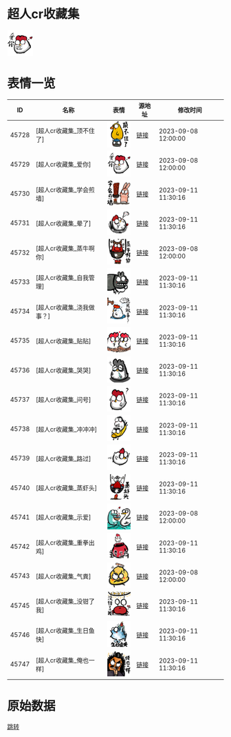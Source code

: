 # 超人cr收藏集

<img src="./cover.png" height="60" alt="cover" />

# 表情一览

|ID|名称|表情|源地址|修改时间|
|----|----|----|----|----|
|45728|[超人cr收藏集_顶不住了]|<img src="./pic/045728_%5B超人cr收藏集_顶不住了%5D.png" height="60" alt="顶不住了"/>|[链接](https://i0.hdslb.com/bfs/garb/item/346825d08e7cdeb54310fd741486941417c2ec73.png)|2023-09-08 12:00:00|
|45729|[超人cr收藏集_爱你]|<img src="./pic/045729_%5B超人cr收藏集_爱你%5D.png" height="60" alt="爱你"/>|[链接](https://i0.hdslb.com/bfs/garb/item/133db0738fd1497d66603ac83e59a86405b52349.png)|2023-09-08 12:00:00|
|45730|[超人cr收藏集_学会煎墙]|<img src="./pic/045730_%5B超人cr收藏集_学会煎墙%5D.png" height="60" alt="学会煎墙"/>|[链接](https://i0.hdslb.com/bfs/garb/item/6d49a0503a0ec1c815df60f1f73ad706fea3edb3.png)|2023-09-11 11:30:16|
|45731|[超人cr收藏集_晕了]|<img src="./pic/045731_%5B超人cr收藏集_晕了%5D.png" height="60" alt="晕了"/>|[链接](https://i0.hdslb.com/bfs/garb/item/ed6c1e486a54072af4bf3168e97b32ad5675c5e3.png)|2023-09-11 11:30:16|
|45732|[超人cr收藏集_蒸牛啊你]|<img src="./pic/045732_%5B超人cr收藏集_蒸牛啊你%5D.png" height="60" alt="蒸牛啊你"/>|[链接](https://i0.hdslb.com/bfs/garb/item/fb8a3f5a0ba12fb8c21a523971eebb38c1fe02dc.png)|2023-09-08 12:00:00|
|45733|[超人cr收藏集_自我管理]|<img src="./pic/045733_%5B超人cr收藏集_自我管理%5D.png" height="60" alt="自我管理"/>|[链接](https://i0.hdslb.com/bfs/garb/item/f2c33ab539c66e75de6cce8fc8062db5294c50a2.png)|2023-09-11 11:30:16|
|45734|[超人cr收藏集_浇我做事？]|<img src="./pic/045734_%5B超人cr收藏集_浇我做事？%5D.png" height="60" alt="浇我做事？"/>|[链接](https://i0.hdslb.com/bfs/garb/item/2d35f6c2bcdbe39ea34de8ef30ed2b739566e386.png)|2023-09-11 11:30:16|
|45735|[超人cr收藏集_贴贴]|<img src="./pic/045735_%5B超人cr收藏集_贴贴%5D.png" height="60" alt="贴贴"/>|[链接](https://i0.hdslb.com/bfs/garb/item/e994d0abeeee5c713a56cdc023443c8fefa33cea.png)|2023-09-11 11:30:16|
|45736|[超人cr收藏集_哭哭]|<img src="./pic/045736_%5B超人cr收藏集_哭哭%5D.png" height="60" alt="哭哭"/>|[链接](https://i0.hdslb.com/bfs/garb/item/90308d48c7280adcac38325a00e3f6307f66262b.png)|2023-09-11 11:30:16|
|45737|[超人cr收藏集_问号]|<img src="./pic/045737_%5B超人cr收藏集_问号%5D.png" height="60" alt="问号"/>|[链接](https://i0.hdslb.com/bfs/garb/item/bdd5d7aa97cd1c053f08ab5f40fe6a658d943e13.png)|2023-09-11 11:30:16|
|45738|[超人cr收藏集_冲冲冲]|<img src="./pic/045738_%5B超人cr收藏集_冲冲冲%5D.png" height="60" alt="冲冲冲"/>|[链接](https://i0.hdslb.com/bfs/garb/item/f179dc6926d2b82a39e7c7aed615babb1ef2eeac.png)|2023-09-11 11:30:16|
|45739|[超人cr收藏集_路过]|<img src="./pic/045739_%5B超人cr收藏集_路过%5D.png" height="60" alt="路过"/>|[链接](https://i0.hdslb.com/bfs/garb/item/8ea4869bafcaef46b029c64db3596093526d2a17.png)|2023-09-11 11:30:16|
|45740|[超人cr收藏集_蒸虾头]|<img src="./pic/045740_%5B超人cr收藏集_蒸虾头%5D.png" height="60" alt="蒸虾头"/>|[链接](https://i0.hdslb.com/bfs/garb/item/eb307ee8adf7fedc4c0850051deca863cc048b84.png)|2023-09-11 11:30:16|
|45741|[超人cr收藏集_示爱]|<img src="./pic/045741_%5B超人cr收藏集_示爱%5D.png" height="60" alt="示爱"/>|[链接](https://i0.hdslb.com/bfs/garb/item/abbe769ea3a1d9bd844d52306287999fdf583eb1.png)|2023-09-08 12:00:00|
|45742|[超人cr收藏集_重拳出鸡]|<img src="./pic/045742_%5B超人cr收藏集_重拳出鸡%5D.png" height="60" alt="重拳出鸡"/>|[链接](https://i0.hdslb.com/bfs/garb/item/79f5f551c4a0ff9b108561b1f87adc4598edc1cf.png)|2023-09-11 11:30:16|
|45743|[超人cr收藏集_气粪]|<img src="./pic/045743_%5B超人cr收藏集_气粪%5D.png" height="60" alt="气粪"/>|[链接](https://i0.hdslb.com/bfs/garb/item/fa2e9ee03a58b095798dce786fcb919710cd42c8.png)|2023-09-08 12:00:00|
|45745|[超人cr收藏集_没钳了我]|<img src="./pic/045745_%5B超人cr收藏集_没钳了我%5D.png" height="60" alt="没钳了我"/>|[链接](https://i0.hdslb.com/bfs/garb/item/1ecd66bface3369673d74e1398810afe778fcdf2.png)|2023-09-11 11:30:16|
|45746|[超人cr收藏集_生日鱼快]|<img src="./pic/045746_%5B超人cr收藏集_生日鱼快%5D.png" height="60" alt="生日鱼快"/>|[链接](https://i0.hdslb.com/bfs/garb/item/633e65217b45ca045bf75fa30ea8766e60146dd5.png)|2023-09-11 11:30:16|
|45747|[超人cr收藏集_俺也一样]|<img src="./pic/045747_%5B超人cr收藏集_俺也一样%5D.png" height="60" alt="俺也一样"/>|[链接](https://i0.hdslb.com/bfs/garb/item/c36f4c486f0df962bb945ee771a6d548a80ee32a.png)|2023-09-11 11:30:16|

# 原始数据

[跳转](./raw.json)

